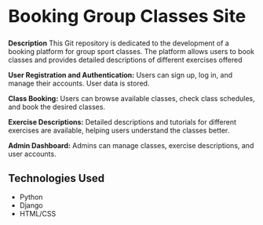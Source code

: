 <h1 style="font-size: 36px;">Booking Group Classes Site</h1>

__Description__
This Git repository is dedicated to the development of a booking platform for group sport classes. The platform allows users to book classes and provides detailed descriptions of different exercises offered

__User Registration and Authentication:__ Users can sign up, log in, and manage their accounts. User data is stored.

__Class Booking:__ Users can browse available classes, check class schedules, and book the desired classes.

__Exercise Descriptions:__ Detailed descriptions and tutorials for different exercises are available, helping users understand the classes better.

__Admin Dashboard:__ Admins can manage classes, exercise descriptions, and user accounts.

 <h2>Technologies Used</h2>
    <ul>
        <li>Python</li>
        <li>Django</li>
        <li>HTML/CSS</li>
    </ul>
